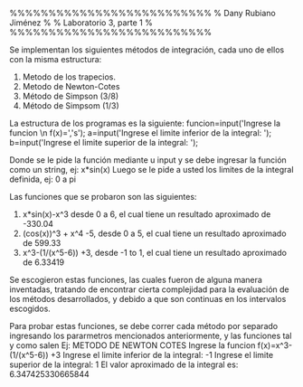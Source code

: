 %%%%%%%%%%%%%%%%%%%%%%%%%%
% Dany Rubiano Jiménez   %
% Laboratorio 3, parte 1 %
%%%%%%%%%%%%%%%%%%%%%%%%%%

Se implementan los siguientes métodos de integración, cada uno de ellos con la misma estructura:

1. Metodo de los trapecios.
2. Metodo de Newton-Cotes
3. Método de Simpson (3/8)
4. Método de Simpsom (1/3)

La estructura de los programas es la siguiente:
 funcion=input('Ingrese la funcion \n f(x)=','s');
 a=input('Ingrese el limite inferior de la integral: ');
 b=input('Ingrese el limite superior de la integral: ');

Donde se le pide la función mediante u input y se debe ingresar la función como un string,
ej: 
   x*sin(x)
Luego se le pide a usted los limites de la integral definida,
ej: 
   0 a pi

Las funciones que se probaron son las siguientes:

1. x*sin(x)-x^3 desde 0 a 6, el cual tiene un resultado aproximado de -330.04
2. (cos(x))^3 + x^4 -5, desde 0 a 5,  el cual tiene un resultado aproximado de 599.33
3. x^3-(1/(x^5-6)) +3, desde -1 to 1, el cual tiene un resultado aproximado de 6.33419

Se escogieron estas funciones, las cuales fueron de alguna manera inventadas, tratando de encontrar cierta complejidad para 
la evaluación de los métodos desarrollados, y debido a que son continuas en los intervalos escogidos.

Para probar estas funciones, se debe correr cada método por separado ingresando los pararmetros mencionados anteriormente, y las funciones tal y como salen
Ej:
   METODO DE NEWTON COTES
   Ingrese la funcion 
    f(x)=x^3-(1/(x^5-6)) +3
   Ingrese el limite inferior de la integral: -1
   Ingrese el limite superior de la integral: 1
   El valor aproximado de la integral es: 6.347425330665844
